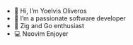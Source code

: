 - 👋 Hi, I’m Yoelvis Oliveros
- 👀 I’m a passionate software developer
- 🌱 Zig and Go enthusiast
- 💻 Neovim Enjoyer

<!---
yoliveros/yoliveros is a ✨ special ✨ repository because its `README.md` (this file) appears on your GitHub profile.
You can click the Preview link to take a look at your changes.
--->
